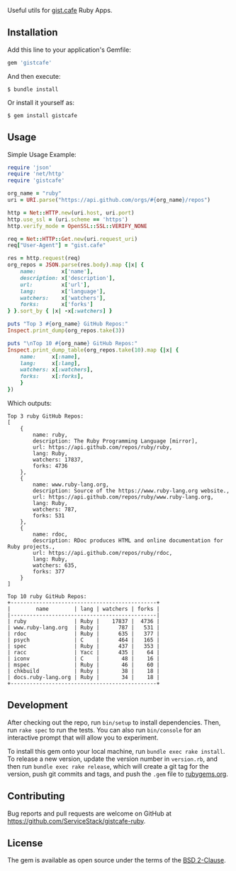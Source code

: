 Useful utils for [gist.cafe](https://gist.cafe) Ruby Apps.

## Installation

Add this line to your application's Gemfile:

```ruby
gem 'gistcafe'
```

And then execute:

    $ bundle install

Or install it yourself as:

    $ gem install gistcafe

## Usage

Simple Usage Example:

```ruby
require 'json'
require 'net/http'
require 'gistcafe'

org_name = "ruby"
uri = URI.parse("https://api.github.com/orgs/#{org_name}/repos")

http = Net::HTTP.new(uri.host, uri.port)
http.use_ssl = (uri.scheme == 'https')
http.verify_mode = OpenSSL::SSL::VERIFY_NONE    

req = Net::HTTP::Get.new(uri.request_uri)
req["User-Agent"] = "gist.cafe"

res = http.request(req)
org_repos = JSON.parse(res.body).map {|x| { 
    name:        x['name'], 
    description: x['description'], 
    url:         x['url'], 
    lang:        x['language'], 
    watchers:    x['watchers'], 
    forks:       x['forks'] 
} }.sort_by { |x| -x[:watchers] }

puts "Top 3 #{org_name} GitHub Repos:"
Inspect.print_dump(org_repos.take(3))

puts "\nTop 10 #{org_name} GitHub Repos:"
Inspect.print_dump_table(org_repos.take(10).map {|x| { 
    name:     x[:name], 
    lang:     x[:lang], 
    watchers: x[:watchers], 
    forks:    x[:forks], 
    } 
})
```

Which outputs:

```
Top 3 ruby GitHub Repos:
[
    {
        name: ruby,
        description: The Ruby Programming Language [mirror],
        url: https://api.github.com/repos/ruby/ruby,
        lang: Ruby,
        watchers: 17837,
        forks: 4736
    },
    {
        name: www.ruby-lang.org,
        description: Source of the https://www.ruby-lang.org website.,
        url: https://api.github.com/repos/ruby/www.ruby-lang.org,
        lang: Ruby,
        watchers: 787,
        forks: 531
    },
    {
        name: rdoc,
        description: RDoc produces HTML and online documentation for Ruby projects.,
        url: https://api.github.com/repos/ruby/rdoc,
        lang: Ruby,
        watchers: 635,
        forks: 377
    }
]

Top 10 ruby GitHub Repos:
+----------------------------------------------+
|        name        | lang | watchers | forks |
|----------------------------------------------|
| ruby               | Ruby |    17837 |  4736 |
| www.ruby-lang.org  | Ruby |      787 |   531 |
| rdoc               | Ruby |      635 |   377 |
| psych              | C    |      464 |   165 |
| spec               | Ruby |      437 |   353 |
| racc               | Yacc |      435 |    64 |
| iconv              | C    |       48 |    16 |
| mspec              | Ruby |       46 |    60 |
| chkbuild           | Ruby |       38 |    18 |
| docs.ruby-lang.org | Ruby |       34 |    18 |
+----------------------------------------------+
```

## Development

After checking out the repo, run `bin/setup` to install dependencies. Then, run `rake spec` to run the tests. You can also run `bin/console` for an interactive prompt that will allow you to experiment.

To install this gem onto your local machine, run `bundle exec rake install`. To release a new version, update the version number in `version.rb`, and then run `bundle exec rake release`, which will create a git tag for the version, push git commits and tags, and push the `.gem` file to [rubygems.org](https://rubygems.org).

## Contributing

Bug reports and pull requests are welcome on GitHub at https://github.com/ServiceStack/gistcafe-ruby.

## License

The gem is available as open source under the terms of the [BSD 2-Clause](https://github.com/ServiceStack/gistcafe-ruby/blob/main/LICENSE).
